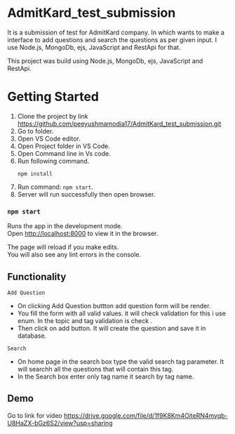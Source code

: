 # AdmitKard_test_submission
It is a submission of test for AdmitKard company. In which wants to make a interface to add questions and search the questions as per given input. I use Node.js, MongoDb, ejs, JavaScript and RestApi for that.

This project was build using Node.js, MongoDb, ejs, JavaScript and RestApi.

# Getting Started
1. Clone the project by link https://github.com/peeyushmamodia17/AdmitKard_test_submission.git
2. Go to folder.
3. Open VS Code editor.
4. Open Project folder in VS Code.
5. Open Command line in Vs code.
6. Run following command.
    ``` 
    npm install
    ```
7. Run command: `npm start`.
8. Server will run successfully then open browser.

### `npm start`

Runs the app in the development mode.<br />
Open [http://localhost:8000](http://localhost:8000) to view it in the browser.

The page will reload if you make edits.<br />
You will also see any lint errors in the console.


## Functionality

`Add Question`

* On clicking Add Question buttton add question form will be render.
* You fill the form with all valid values. it will check validation for this i use enum. In the topic and tag validation is check .
* Then click on add button. It will create the question and save it in database. 

`Search`

* On home page in the search box type the valid search tag parameter. It will searchh all the questions that will contain this tag.
* In the Search box enter only tag name it search by tag name.

## Demo

Go to link for video https://drive.google.com/file/d/1f9K8Km4OiteRN4myqb-U8HaZX-bGz6S2/view?usp=sharing
